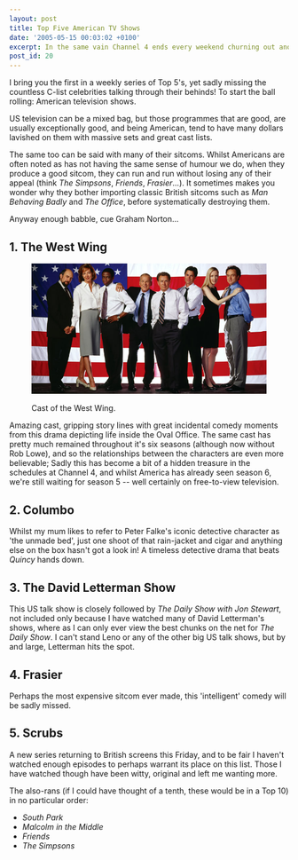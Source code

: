 ```yaml
---
layout: post
title: Top Five American TV Shows
date: '2005-05-15 00:03:02 +0100'
excerpt: In the same vain Channel 4 ends every weekend churning out another Top 100 program, I too have decided to start something similar.
post_id: 20
---
```

I bring you the first in a weekly series of Top 5's, yet sadly missing the countless C-list celebrities talking through their behinds! To start the ball rolling: American television shows.

US television can be a mixed bag, but those programmes that are good, are usually exceptionally good, and being American, tend to have many dollars lavished on them with massive sets and great cast lists.

The same too can be said with many of their sitcoms. Whilst Americans are often noted as has not having the same sense of humour we do, when they produce a good sitcom, they can run and run without losing any of their appeal (think <cite>The Simpsons</cite>, <cite>Friends</cite>, <cite>Frasier</cite>...). It sometimes makes you wonder why they bother importing classic British sitcoms such as <cite>Man Behaving Badly</cite> and <cite>The Office</cite>, before systematically destroying them.

Anyway enough babble, cue Graham Norton...

## 1. The West Wing
<figure>
    <img src="/assets/2005/05/the_west_wing.jpg" alt=""/>
    <figcaption>
        <p>Cast of the West Wing.</p>
    </figcaption>
</figure>

Amazing cast, gripping story lines with great incidental comedy moments from this drama depicting life inside the Oval Office. The same cast has pretty much remained throughout it's six seasons (although now without Rob Lowe), and so the relationships between the characters are even more believable; Sadly this has become a bit of a hidden treasure in the schedules at Channel 4, and whilst America has already seen season 6, we're still waiting for season 5 -- well certainly on free-to-view television.

## 2. Columbo
Whilst my mum likes to refer to Peter Falke's iconic detective character as 'the unmade bed', just one shoot of that rain-jacket and cigar and anything else on the box hasn't got a look in! A timeless detective drama that beats <cite>Quincy</cite> hands down.

## 3. The David Letterman Show
This US talk show is closely followed by <cite>The Daily Show with Jon Stewart</cite>, not included only because I have watched many of David Letterman's shows, where as I can only ever view the best chunks on the net for <cite>The Daily Show</cite>. I can't stand Leno or any of the other big US talk shows, but by and large, Letterman hits the spot.

## 4. Frasier
Perhaps the most expensive sitcom ever made, this 'intelligent' comedy will be sadly missed.

## 5. Scrubs
A new series returning to British screens this Friday, and to be fair I haven't watched enough episodes to perhaps warrant its place on this list. Those I have watched though have been witty, original and left me wanting more.

The also-rans (if I could have thought of a tenth, these would be in a Top 10) in no particular order:

* <cite>South Park</cite>
* <cite>Malcolm in the Middle</cite>
* <cite>Friends</cite>
* <cite>The Simpsons</cite>
